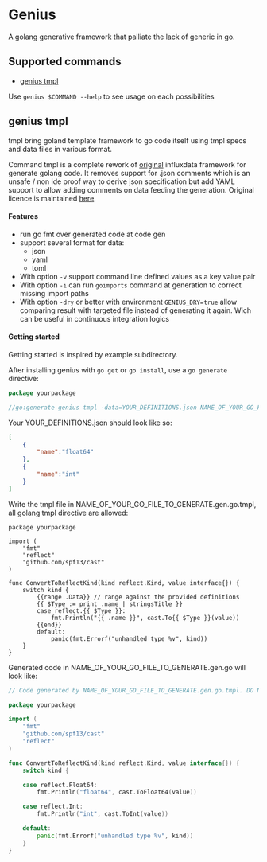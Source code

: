 # Genius

A golang generative framework that palliate the lack of generic in go.

## Supported commands

- [genius tmpl](#genius-tmpl)

Use `genius $COMMAND --help` to see usage on each possibilities

## genius tmpl

tmpl bring goland template framework to go code itself using tmpl specs and data files in various format.


Command tmpl is a complete rework of [original](https://github.com/influxdata/influxdb/tree/master/tools/tmpl)
influxdata framework for generate golang code.
It removes support for .json comments which is an unsafe / non ide proof way to derive json specification but add YAML support
to allow adding comments on data feeding the generation.
Original licence is maintained [here](licence/LICENCE).

#### Features
- run go fmt over generated code at code gen
- support several format for data:
    - json
    - yaml
    - toml
- With option `-v` support command line defined values as a key value pair
- With option `-i` can run `goimports` command at generation to correct missing import paths 
- With option `-dry` or better with environment `GENIUS_DRY=true` allow comparing result with targeted file 
instead of generating it again. Wich can be useful in continuous integration logics

#### Getting started

Getting started is inspired by example subdirectory.

After installing genius with `go get` or `go install`, use a `go generate` directive:

```go
package yourpackage

//go:generate genius tmpl -data=YOUR_DEFINITIONS.json NAME_OF_YOUR_GO_FILE_TO_GENERATE.gen.go.tmpl
```

Your YOUR_DEFINITIONS.json should look like so:
```json
[
	{
		"name":"float64"
	},
	{
		"name":"int"
	}
]
```

Write the tmpl file in NAME_OF_YOUR_GO_FILE_TO_GENERATE.gen.go.tmpl, all golang tmpl directive are allowed:

```gotemplate
package yourpackage

import (
	"fmt"
	"reflect"
	"github.com/spf13/cast"
)

func ConvertToReflectKind(kind reflect.Kind, value interface{}) {
	switch kind {
		{{range .Data}} // range against the provided definitions
		{{ $Type := print .name | stringsTitle }}
		case reflect.{{ $Type }}:
			fmt.Println("{{ .name }}", cast.To{{ $Type }}(value))
		{{end}}
		default:
			panic(fmt.Errorf("unhandled type %v", kind))
	}
}
```
Generated code in NAME_OF_YOUR_GO_FILE_TO_GENERATE.gen.go will look like:
```go
// Code generated by NAME_OF_YOUR_GO_FILE_TO_GENERATE.gen.go.tmpl. DO NOT EDIT.

package yourpackage

import (
	"fmt"
	"github.com/spf13/cast"
	"reflect"
)

func ConvertToReflectKind(kind reflect.Kind, value interface{}) {
	switch kind {

	case reflect.Float64:
		fmt.Println("float64", cast.ToFloat64(value))

	case reflect.Int:
		fmt.Println("int", cast.ToInt(value))

	default:
		panic(fmt.Errorf("unhandled type %v", kind))
	}
}
```
